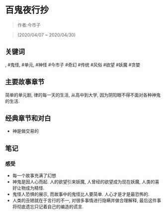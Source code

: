 # 百鬼夜行抄

> 作者:今市子

> (2020/04/07 \~ 2020/04/30)

## 关键词
, #鬼怪, #单元, #神怪 #今市子 #奇幻 #传统 #风俗 #欲望 #妖魔 #贪婪

## 主要故事章节
简单的单元剧, 律的每一天的生活, 从高中到大学, 因为阴阳眼不得不面对各种神鬼的生活.

## 经典章节和对白
* 神是做交易的

## 笔记
### 感受
* 每一个故事充满了幻想
* 神鬼是因人心而起. 人的欲望引来妖魔, 人曾经的欲望成为现在妖魔, 人类的喜好让物成为精怪.
* 鬼怪人恐惧的展示, 而故事中的鬼怪比人要简单. 人心才是才是最恐怖的.
* 人类的丑陋就在于言行的不一, 对很多事情进行隐瞒并做合理解释, 最后这件事将彻底遗忘只记着自己的编造的谎言.

